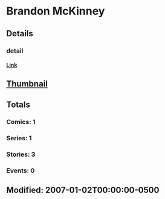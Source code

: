 # Brandon  McKinney 
## Details
### detail
#### [Link](http://marvel.com/comics/creators/8140/brandon_mckinney?utm_campaign=apiRef&utm_source=225578a89fc76f3d20fbffda5d17a88d)
## [Thumbnail](http://i.annihil.us/u/prod/marvel/i/mg/b/40/image_not_available.jpg)
## Totals
### Comics: 1
### Series: 1
### Stories: 3
### Events: 0
## Modified: 2007-01-02T00:00:00-0500